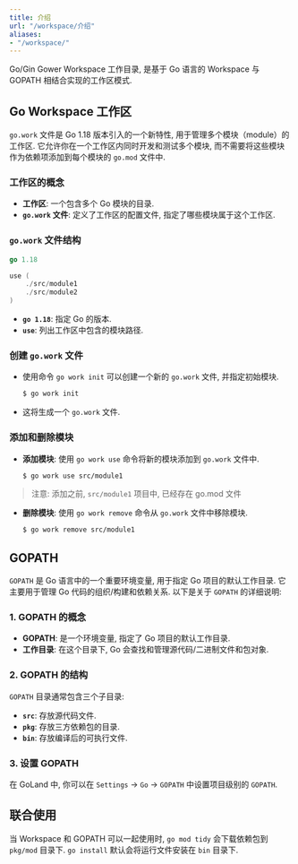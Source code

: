 ```yaml
---
title: 介绍
url: "/workspace/介绍"
aliases:
- "/workspace/"
---
```


Go/Gin Gower Workspace 工作目录, 是基于 Go 语言的 Workspace 与 GOPATH 相结合实现的工作区模式.

## Go Workspace 工作区

`go.work` 文件是 Go 1.18 版本引入的一个新特性, 用于管理多个模块（module）的工作区. 它允许你在一个工作区内同时开发和测试多个模块, 而不需要将这些模块作为依赖项添加到每个模块的 `go.mod` 文件中.

### 工作区的概念
- **工作区**: 一个包含多个 Go 模块的目录.
- **`go.work` 文件**: 定义了工作区的配置文件, 指定了哪些模块属于这个工作区.

### `go.work` 文件结构
```go
go 1.18

use (
    ./src/module1
    ./src/module2
)
```

- **`go 1.18`**: 指定 Go 的版本.
- **`use`**: 列出工作区中包含的模块路径.

### 创建 `go.work` 文件
- 使用命令 `go work init` 可以创建一个新的 `go.work` 文件, 并指定初始模块.
  ```sh
  $ go work init
  ```

- 这将生成一个 `go.work` 文件.

### 添加和删除模块
- **添加模块**: 使用 `go work use` 命令将新的模块添加到 `go.work` 文件中.
  ```sh
  $ go work use src/module1
  ```
> 注意: 添加之前, `src/module1` 项目中, 已经存在 go.mod 文件

- **删除模块**: 使用 `go work remove` 命令从 `go.work` 文件中移除模块.
  ```sh
  $ go work remove src/module1
  ```
  
## GOPATH

`GOPATH` 是 Go 语言中的一个重要环境变量, 用于指定 Go 项目的默认工作目录. 它主要用于管理 Go 代码的组织/构建和依赖关系. 以下是关于 `GOPATH` 的详细说明:

### 1. GOPATH 的概念
- **GOPATH**: 是一个环境变量, 指定了 Go 项目的默认工作目录.
- **工作目录**: 在这个目录下, Go 会查找和管理源代码/二进制文件和包对象.

### 2. GOPATH 的结构
`GOPATH` 目录通常包含三个子目录:
- **`src`**: 存放源代码文件.
- **`pkg`**: 存放三方依赖包的目录.
- **`bin`**: 存放编译后的可执行文件.

### 3. 设置 GOPATH

在 GoLand 中, 你可以在 `Settings` -> `Go` -> `GOPATH` 中设置项目级别的 `GOPATH`.

## 联合使用

当 Workspace 和 GOPATH 可以一起使用时, `go mod tidy` 会下载依赖包到 `pkg/mod` 目录下. `go install` 默认会将运行文件安装在 `bin` 目录下.
